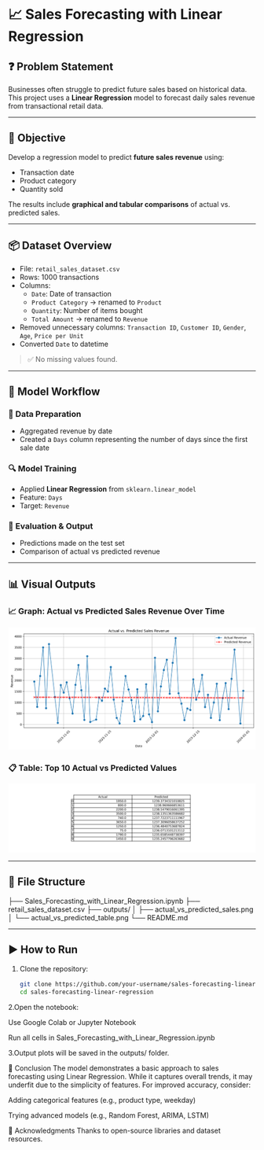# 📈 Sales Forecasting with Linear Regression

## ❓ Problem Statement
Businesses often struggle to predict future sales based on historical data.  
This project uses a **Linear Regression** model to forecast daily sales revenue from transactional retail data.

---

## 🎯 Objective
Develop a regression model to predict **future sales revenue** using:
- Transaction date
- Product category
- Quantity sold

The results include **graphical and tabular comparisons** of actual vs. predicted sales.

---

## 📦 Dataset Overview
- File: `retail_sales_dataset.csv`
- Rows: 1000 transactions
- Columns:  
  - `Date`: Date of transaction  
  - `Product Category` → renamed to `Product`  
  - `Quantity`: Number of items bought  
  - `Total Amount` → renamed to `Revenue`  
- Removed unnecessary columns: `Transaction ID`, `Customer ID`, `Gender`, `Age`, `Price per Unit`
- Converted `Date` to datetime

> ✅ No missing values found.

---

## 🧠 Model Workflow

### 📌 Data Preparation
- Aggregated revenue by date
- Created a `Days` column representing the number of days since the first sale date

### 🔍 Model Training
- Applied **Linear Regression** from `sklearn.linear_model`
- Feature: `Days`  
- Target: `Revenue`

### 🧪 Evaluation & Output
- Predictions made on the test set
- Comparison of actual vs predicted revenue

---

## 📊 Visual Outputs

### 📈 Graph: Actual vs Predicted Sales Revenue Over Time  
![sales Forecast Graph](https://github.com/LAXMAN7795/Sales_Forecasting_with_Linear_Regression/blob/982f1b4864eaa7affb5fcb5bf97c33c7bc7d4069/Output/actual_vs_predicted_sales.png)
### 📋 Table: Top 10 Actual vs Predicted Values  
![Sales Forecast Table](https://github.com/LAXMAN7795/Sales_Forecasting_with_Linear_Regression/blob/251bdd2ca8f7c460e2650d9b74158c5489199bc5/Output/actual_vs_predicted_table.png)

---

## 📁 File Structure

├── Sales_Forecasting_with_Linear_Regression.ipynb
├── retail_sales_dataset.csv
├── outputs/
│ ├── actual_vs_predicted_sales.png
│ └── actual_vs_predicted_table.png
└── README.md


---

## ▶️ How to Run

1. Clone the repository:
   ```bash
   git clone https://github.com/your-username/sales-forecasting-linear-regression.git
   cd sales-forecasting-linear-regression
2.Open the notebook:

Use Google Colab or Jupyter Notebook

Run all cells in Sales_Forecasting_with_Linear_Regression.ipynb

3.Output plots will be saved in the outputs/ folder.

📌 Conclusion
The model demonstrates a basic approach to sales forecasting using Linear Regression.
While it captures overall trends, it may underfit due to the simplicity of features.
For improved accuracy, consider:

Adding categorical features (e.g., product type, weekday)

Trying advanced models (e.g., Random Forest, ARIMA, LSTM)

🙌 Acknowledgments
Thanks to open-source libraries and dataset resources.
